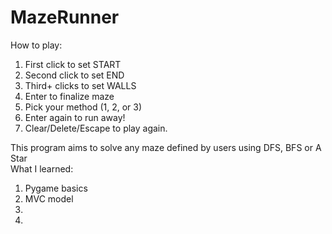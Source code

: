 # MazeRunner
How to play:  
1. First click to set START
2. Second click to set END  
3. Third+ clicks to set WALLS  
4. Enter to finalize maze  
5. Pick your method (1, 2, or 3)   
6. Enter again to run away!  
7. Clear/Delete/Escape to play again.   



This program aims to solve any maze defined by users using DFS, BFS or A Star  
What I learned:  
1. Pygame basics  
2. MVC model  
3.  
4.  
